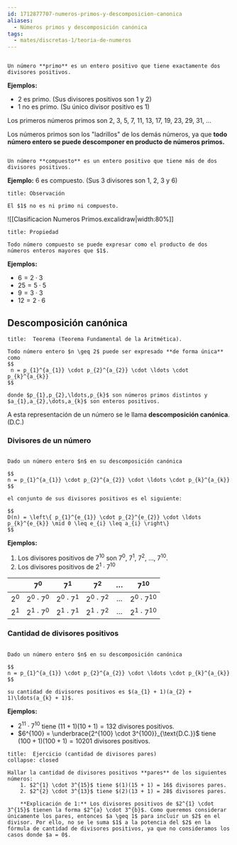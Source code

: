 ```yaml
---
id: 1712877707-numeros-primos-y-descomposicion-canonica
aliases:
  - Números primos y descomposición canónica
tags:
  - mates/discretas-1/teoria-de-numeros
---
```


```ad-definition

Un número **primo** es un entero positivo que tiene exactamente dos divisores positivos.

```

**Ejemplos:**

- $2$ es primo. (Sus divisores positivos son $1$ y $2$)
- $1$ no es primo. (Su único divisor positivo es $1$)

Los primeros números primos son $2$, $3$, $5$, $7$, $11$, $13$, $17$, $19$, $23$, $29$, $31$, ...

Los números primos son los "ladrillos" de los demás números, ya que **todo número entero se puede descomponer en producto de números primos.**

```ad-definition

Un número **compuesto** es un entero positivo que tiene más de dos divisores positivos.

```

**Ejemplo:** $6$ es compuesto. (Sus 3 divisores son $1$, $2$, $3$ y $6$)

```ad-note
title: Observación

El $1$ no es ni primo ni compuesto.

```

![[Clasificacion Numeros Primos.excalidraw|width:80%]]

```ad-proposition
title: Propiedad

Todo número compuesto se puede expresar como el producto de dos números enteros mayores que $1$.

```

**Ejemplos:**

- $6 = 2 \cdot 3$
- $25 = 5 \cdot 5$
- $9 = 3 \cdot 3$
- $12 = 2 \cdot 6$

## Descomposición canónica

```ad-theorem
title:  Teorema (Teorema Fundamental de la Aritmética).

Todo número entero $n \geq 2$ puede ser expresado **de forma única** como
$$
 n = p_{1}^{a_{1}} \cdot p_{2}^{a_{2}} \cdot \ldots \cdot p_{k}^{a_{k}}
$$

donde $p_{1},p_{2},\ldots,p_{k}$ son números primos distintos y $a_{1},a_{2},\dots,a_{k}$ son enteros positivos.

```

A esta representación de un número se le llama **descomposición canónica**. (D.C.)

### Divisores de un número

```ad-theorem

Dado un número entero $n$ en su descomposición canónica

$$
n = p_{1}^{a_{1}} \cdot p_{2}^{a_{2}} \cdot \ldots \cdot p_{k}^{a_{k}}
$$

el conjunto de sus divisores positivos es el siguiente:

$$
D(n) = \left\{ p_{1}^{e_{1}} \cdot p_{2}^{e_{2}} \cdot \ldots p_{k}^{e_{k}} \mid 0 \leq e_{i} \leq a_{i} \right\}
$$

```

**Ejemplos:**

1. Los divisores positivos de $7^{10}$ son $7^{0}$, $7^{1}$, $7^{2}$, ..., $7^{10}$.
2. Los divisores positivos de $2^{1} \cdot 7^{10}$

|         |       $7^{0}$       |       $7^{1}$       |       $7^{2}$       | $\dots$ |       $7^{10}$       |
| :-----: | :-----------------: | :-----------------: | :-----------------: | :-----: | :------------------: |
| $2^{0}$ | $2^{0} \cdot 7^{0}$ | $2^{0} \cdot 7^{1}$ | $2^{0} \cdot 7^{2}$ | $\dots$ | $2^{0} \cdot 7^{10}$ |
| $2^{1}$ | $2^{1} \cdot 7^{0}$ | $2^{1} \cdot 7^{1}$ | $2^{1} \cdot 7^{2}$ | $\dots$ | $2^{1} \cdot 7^{10}$ |

### Cantidad de divisores positivos

```ad-theorem

Dado un número entero $n$ en su descomposición canónica

$$
n = p_{1}^{a_{1}} \cdot p_{2}^{a_{2}} \cdot \ldots \cdot p_{k}^{a_{k}}
$$

su cantidad de divisores positivos es $(a_{1} + 1)(a_{2} + 1)\ldots(a_{k} + 1)$.

```

**Ejemplos:**

- $2^{11} \cdot 7^{10}$ tiene $(11 + 1)(10 + 1) = 132$ divisores positivos.
- $6^{100} = \underbrace{2^{100} \cdot 3^{100}}_{\text{D.C.}}$ tiene $(100 + 1)(100 + 1) = 10201$ divisores positivos.

```ad-exercise
title:  Ejercicio (cantidad de divisores pares)
collapse: closed

Hallar la cantidad de divisores positivos **pares** de los siguientes números:
	1. $2^{1} \cdot 3^{15}$ tiene $(1)(15 + 1) = 16$ divisores pares.
	2. $2^{2} \cdot 3^{13}$ tiene $(2)(13 + 1) = 28$ divisores pares.
	
	**Explicación de 1:** Los divisores positivos de $2^{1} \cdot 3^{15}$ tienen la forma $2^{a} \cdot 3^{b}$. Como queremos considerar únicamente los pares, entonces $a \geq 1$ para incluir un $2$ en el divisor. Por ello, no se le suma $1$ a la potencia del $2$ en la fórmula de cantidad de divisores positivos, ya que no consideramos los casos donde $a = 0$.

```
